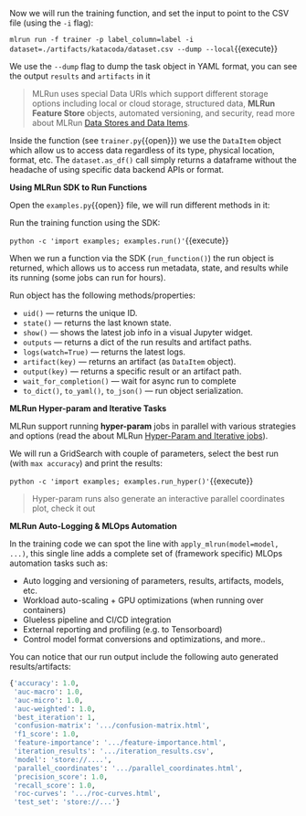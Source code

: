 Now we will run the training function, and set the input to point to the CSV file (using the `-i` flag):

`mlrun run -f trainer -p label_column=label -i dataset=./artifacts/katacoda/dataset.csv --dump --local`{{execute}}

We use the `--dump` flag to dump the task object in YAML format, you can see the output `results` and `artifacts` in it

> MLRun uses special Data URIs which support different storage options including local or cloud storage, structured data, 
> **MLRun Feature Store** objects, automated versioning, and security, read more about MLRun [Data Stores and Data Items](https://docs.mlrun.org/en/latest/store/datastore.html). 

Inside the function (see `trainer.py`{{open}}) we use the `DataItem` object which allow us to access data regardless of its type, 
physical location, format, etc. The `dataset.as_df()` call simply returns a dataframe without the headache of using 
specific data backend APIs or format.

**Using MLRun SDK to Run Functions**

Open the `examples.py`{{open}} file, we will run different methods in it:

Run the training function using the SDK:

`python -c 'import examples; examples.run()'`{{execute}}

When we run a function via the SDK (`run_function()`) the run object is returned, which allows us to access 
run metadata, state, and results while its running (some jobs can run for hours). 

Run object has the following methods/properties:
- `uid()` &mdash; returns the unique ID.
- `state()` &mdash; returns the last known state.
- `show()` &mdash; shows the latest job info in a visual Jupyter widget.
- `outputs` &mdash; returns a dict of the run results and artifact paths.
- `logs(watch=True)` &mdash; returns the latest logs.
- `artifact(key)` &mdash; returns an artifact (as `DataItem` object).
- `output(key)` &mdash; returns a specific result or an artifact path.
- `wait_for_completion()` &mdash; wait for async run to complete
- `to_dict()`, `to_yaml()`, `to_json()` &mdash; run object serialization.

**MLRun Hyper-param and Iterative Tasks**

MLRun support running **hyper-param** jobs in parallel with various strategies and options (read the about MLRun
[Hyper-Param and Iterative jobs](https://docs.mlrun.org/en/latest/hyper-params.html)).
 
We will run a GridSearch with couple of parameters, select the best run (with `max accuracy`) and print the results:

`python -c 'import examples; examples.run_hyper()'`{{execute}}

> Hyper-param runs also generate an interactive parallel coordinates plot, check it out 

**MLRun Auto-Logging & MLOps Automation**

In the training code we can spot the line with `apply_mlrun(model=model, ...)`, this single line adds a complete set 
of (framework specific) MLOps automation tasks such as:
* Auto logging and versioning of parameters, results, artifacts, models, etc.
* Workload auto-scaling + GPU optimizations (when running over containers)
* Glueless pipeline and CI/CD integration
* External reporting and profiling (e.g. to Tensorboard)
* Control model format conversions and optimizations, and more..

You can notice that our run output include the following auto generated results/artifacts:

```python
{'accuracy': 1.0,
 'auc-macro': 1.0,
 'auc-micro': 1.0,
 'auc-weighted': 1.0,
 'best_iteration': 1,
 'confusion-matrix': '.../confusion-matrix.html',
 'f1_score': 1.0,
 'feature-importance': '.../feature-importance.html',
 'iteration_results': '.../iteration_results.csv',
 'model': 'store://....',
 'parallel_coordinates': '.../parallel_coordinates.html',
 'precision_score': 1.0,
 'recall_score': 1.0,
 'roc-curves': '.../roc-curves.html',
 'test_set': 'store://...'}
```
